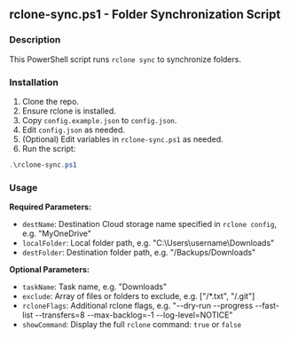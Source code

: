 ## rclone-sync.ps1 - Folder Synchronization Script

### Description
This PowerShell script runs `rclone sync` to synchronize folders.

### Installation
1. Clone the repo.
2. Ensure rclone is installed.
3. Copy `config.example.json` to `config.json`.
4. Edit `config.json` as needed.
5. (Optional) Edit variables in `rclone-sync.ps1` as needed.
6. Run the script:
```powershell
.\rclone-sync.ps1
```
### Usage
**Required Parameters:**
- `destName`: Destination Cloud storage name specified in `rclone config`, e.g. "MyOneDrive"
- `localFolder`: Local folder path, e.g. "C:\\Users\\username\\Downloads"
- `destFolder`: Destination folder path, e.g. "/Backups/Downloads"

**Optional Parameters:**
- `taskName`: Task name, e.g. "Downloads"
- `exclude`: Array of files or folders to exclude, e.g. ["/*.txt", "/.git"]
- `rcloneFlags`: Additional rclone flags, e.g. "--dry-run --progress --fast-list --transfers=8 --max-backlog=-1 --log-level=NOTICE"
- `showCommand`: Display the full `rclone` command: `true` or `false`